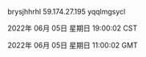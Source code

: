 brysjhhrhl 59.174.27.195 yqqlmgsycl

2022年 06月 05日 星期日 19:00:02 CST

2022年 06月 05日 星期日 11:00:02 GMT
